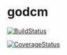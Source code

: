 # godcm

[![BuildStatus](https://travis-ci.org/grayzone/godcm.png?branch=master)](https://travis-ci.org/grayzone/godcm/)
<!--[![BuildStatus](https://drone.io/github.com/grayzone/godcm/status.png)](https://drone.io/github.com/grayzone/godcm/latest)  -->
[![CoverageStatus](https://coveralls.io/repos/grayzone/godcm/badge.png?branch=master)](https://coveralls.io/r/grayzone/godcm?branch=master)
<!--[![BitdeliBadge](https://d2weczhvl823v0.cloudfront.net/grayzone/godcm/trend.png)](https://bitdeli.com/free "Bitdeli Badge") -->

